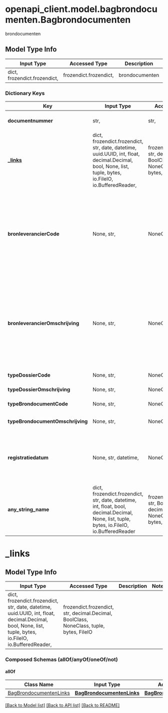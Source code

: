 # openapi_client.model.bagbrondocumenten.Bagbrondocumenten

brondocumenten

## Model Type Info
Input Type | Accessed Type | Description | Notes
------------ | ------------- | ------------- | -------------
dict, frozendict.frozendict,  | frozendict.frozendict,  | brondocumenten | 

### Dictionary Keys
Key | Input Type | Accessed Type | Description | Notes
------------ | ------------- | ------------- | ------------- | -------------
**documentnummer** | str,  | str,  | Identificerende nummer van het document. | 
**[_links](#_links)** | dict, frozendict.frozendict, str, date, datetime, uuid.UUID, int, float, decimal.Decimal, bool, None, list, tuple, bytes, io.FileIO, io.BufferedReader,  | frozendict.frozendict, str, decimal.Decimal, BoolClass, NoneClass, tuple, bytes, FileIO |  | 
**bronleverancierCode** | None, str,  | NoneClass, str,  | Verstrekker van brondocumenten en/​of gegevens voortkomend uit het uitoefenen of voorbereiden van een gemeentelijke bevoegdheid, die nodig zijn voor een registratie aan de bronhouder, conform vastgestelde aanleverspecificaties. code | [optional] 
**bronleverancierOmschrijving** | None, str,  | NoneClass, str,  | Verstrekker van brondocumenten en/​of gegevens voortkomend uit het uitoefenen of voorbereiden van een gemeentelijke bevoegdheid, die nodig zijn voor een registratie aan de bronhouder, conform vastgestelde aanleverspecificaties. omschrijving | [optional] 
**typeDossierCode** | None, str,  | NoneClass, str,  | Het type dossier. code | [optional] 
**typeDossierOmschrijving** | None, str,  | NoneClass, str,  | Het type dossier. omschrijving | [optional] 
**typeBrondocumentCode** | None, str,  | NoneClass, str,  | Het type brondocument. code | [optional] 
**typeBrondocumentOmschrijving** | None, str,  | NoneClass, str,  | Het type brondocument. omschrijving | [optional] 
**registratiedatum** | None, str, datetime,  | NoneClass, str,  | De datum waarop het brondocument is opgeslagen in het register. | [optional] value must conform to RFC-3339 date-time
**any_string_name** | dict, frozendict.frozendict, str, date, datetime, int, float, bool, decimal.Decimal, None, list, tuple, bytes, io.FileIO, io.BufferedReader | frozendict.frozendict, str, BoolClass, decimal.Decimal, NoneClass, tuple, bytes, FileIO | any string name can be used but the value must be the correct type | [optional]

# _links

## Model Type Info
Input Type | Accessed Type | Description | Notes
------------ | ------------- | ------------- | -------------
dict, frozendict.frozendict, str, date, datetime, uuid.UUID, int, float, decimal.Decimal, bool, None, list, tuple, bytes, io.FileIO, io.BufferedReader,  | frozendict.frozendict, str, decimal.Decimal, BoolClass, NoneClass, tuple, bytes, FileIO |  | 

### Composed Schemas (allOf/anyOf/oneOf/not)
#### allOf
Class Name | Input Type | Accessed Type | Description | Notes
------------- | ------------- | ------------- | ------------- | -------------
[BagBrondocumentenLinks](BagBrondocumentenLinks.md) | [**BagBrondocumentenLinks**](BagBrondocumentenLinks.md) | [**BagBrondocumentenLinks**](BagBrondocumentenLinks.md) |  | 

[[Back to Model list]](../../README.md#documentation-for-models) [[Back to API list]](../../README.md#documentation-for-api-endpoints) [[Back to README]](../../README.md)

